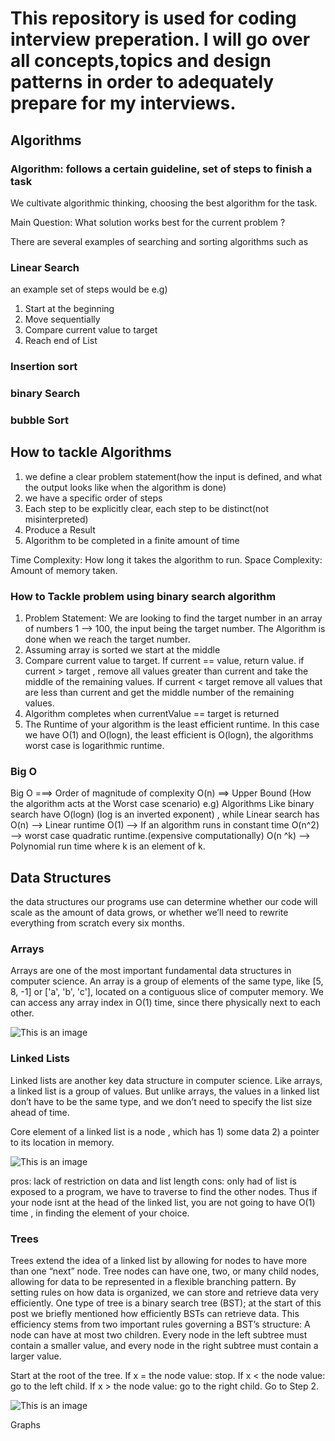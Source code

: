 # This repository is used for coding interview preperation. I will go over all concepts,topics and design patterns in order to adequately prepare for my interviews.

## Algorithms

### Algorithm: follows a certain guideline, set of steps to finish a task

We cultivate algorithmic thinking, choosing the best algorithm for the task.

Main Question: What solution works best for the current problem ?

There are several examples of searching and sorting algorithms such as

### Linear Search

an example set of steps would be e.g)

1. Start at the beginning
2. Move sequentially
3. Compare current value to target
4. Reach end of List

### Insertion sort

### binary Search

### bubble Sort

## How to tackle Algorithms

1. we define a clear problem statement(how the input is defined, and what the output looks like when the algorithm is done)
2. we have a specific order of steps
3. Each step to be explicitly clear, each step to be distinct(not misinterpreted)
4. Produce a Result
5. Algorithm to be completed in a finite amount of time

Time Complexity: How long it takes the algorithm to run.
Space Complexity: Amount of memory taken.

### How to Tackle problem using binary search algorithm

1. Problem Statement: We are looking to find the target number in an array of numbers 1 --> 100, the input being the target number. The Algorithm is done when we reach the target number.
2. Assuming array is sorted we start at the middle
3. Compare current value to target. If current == value, return value. if current > target , remove all values greater than current and take the middle of the remaining values. If current < target remove all values that are less than current and get the middle number of the remaining values.
4. Algorithm completes when currentValue == target is returned
5. The Runtime of your algorithm is the least efficient runtime. In this case we have O(1) and O(logn), the least efficient is O(logn), the algorithms worst case is logarithmic runtime.

### Big O

Big O ===> Order of magnitude of complexity O(n) ==> Upper Bound (How the algorithm acts at the Worst case scenario)
e.g) Algorithms Like binary search have O(logn) (log is an inverted exponent) , while Linear search has O(n) --> Linear runtime
O(1) --> If an algorithm runs in constant time O(n^2) --> worst case quadratic runtime.(expensive computationally)
O(n ^k) --> Polynomial run time where k is an element of k.

## Data Structures

the data structures our programs use can determine whether our code will scale as the amount of data grows, or whether we’ll need to rewrite everything from scratch every six months.

### Arrays

Arrays are one of the most important fundamental data structures in computer science. An array is a group of elements of the same type, like [5, 8, -1] or ['a', 'b', 'c'], located on a contiguous slice of computer memory. We can access any array index in O(1) time, since there physically next to each other.

![This is an image](https://d1m75rqqgidzqn.cloudfront.net/wp-data/2021/08/05170011/0.png)

### Linked Lists

Linked lists are another key data structure in computer science. Like arrays, a linked list is a group of values. But unlike arrays, the values in a linked list don’t have to be the same type, and we don’t need to specify the list size ahead of time.

Core element of a linked list is a node , which has 1) some data 2) a pointer to its location in memory.

![This is an image](https://media.geeksforgeeks.org/wp-content/cdn-uploads/gq/2013/03/Linkedlist.png)

pros: lack of restriction on data and list length
cons: only had of list is exposed to a program, we have to traverse to find the other nodes. Thus if your node isnt at the head of the linked list, you are not going to have O(1) time , in finding the element of your choice.

### Trees

Trees extend the idea of a linked list by allowing for nodes to have more than one “next” node. Tree nodes can have one, two, or many child nodes, allowing for data to be represented in a flexible branching pattern. By setting rules on how data is organized, we can store and retrieve data very efficiently.
One type of tree is a binary search tree (BST); at the start of this post we briefly mentioned how efficiently BSTs can retrieve data. This efficiency stems from two important rules governing a BST’s structure:
A node can have at most two children.
Every node in the left subtree must contain a smaller value, and every node in the right subtree must contain a larger value.

Start at the root of the tree.
If x = the node value: stop.
If x < the node value: go to the left child.
If x > the node value: go to the right child.
Go to Step 2.

![This is an image](https://media.geeksforgeeks.org/wp-content/uploads/BSTSearch.png)

Graphs
